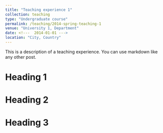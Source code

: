 ```yaml
---
title: "Teaching experience 1"
collection: teaching
type: "Undergraduate course"
permalink: /teaching/2014-spring-teaching-1
venue: "University 1, Department"
date: <!---  2014-01-01 --->
location: "City, Country"
---
```


This is a description of a teaching experience. You can use markdown like any other post.

Heading 1
======

Heading 2
======

Heading 3
======